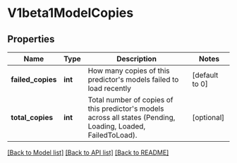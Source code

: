 # V1beta1ModelCopies

## Properties
Name | Type | Description | Notes
------------ | ------------- | ------------- | -------------
**failed_copies** | **int** | How many copies of this predictor&#39;s models failed to load recently | [default to 0]
**total_copies** | **int** | Total number of copies of this predictor&#39;s models across all states (Pending, Loading, Loaded, FailedToLoad). | [optional] 

[[Back to Model list]](../README.md#documentation-for-models) [[Back to API list]](../README.md#documentation-for-api-endpoints) [[Back to README]](../README.md)


